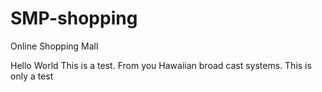 # SMP-shopping
Online Shopping Mall

Hello World
This is a test.  From you Hawaiian broad cast systems.
This is only a test
